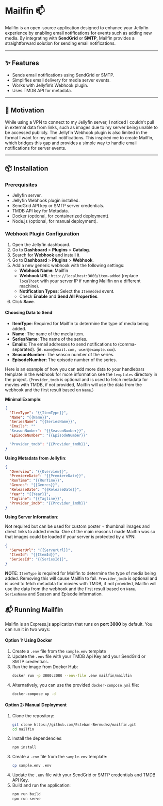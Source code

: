 # Mailfin 📫

Mailfin is an open-source application designed to enhance your Jellyfin experience by enabling email notifications for events such as adding new media. By integrating with **SendGrid** or **SMTP**, Mailfin provides a straightforward solution for sending email notifications.

---

## ✨ Features

- Sends email notifications using SendGrid or SMTP.
- Simplifies email delivery for media server events.
- Works with Jellyfin’s Webhook plugin.
- Uses TMDB API for metadata.

---

## 🚀 Motivation

While using a VPN to connect to my Jellyfin server, I noticed I couldn't pull in external data from links, such as images due to my server being unable to be accessed publicly. The Jellyfin Webhook plugin is also limited in the format I want for my email notifications. This inspired me to create Mailfin, which bridges this gap and provides a simple way to handle email notifications for server events.

---

## 📦 Installation

### Prerequisites

- Jellyfin server.
- Jellyfin Webhook plugin installed.
- SendGrid API key or SMTP server credentials.
- TMDB API key for Metadata.
- Docker (optional, for containerized deployment).
- Node.js (optional, for manual deployment).

### Webhook Plugin Configuration

1. Open the Jellyfin dashboard.
2. Go to **Dashboard** > **Plugins** > **Catalog**.
3. Search for **Webhook** and install it.
4. Go to **Dashboard** > **Plugins** > **Webhook**.
5. Add a new generic webhook with the following settings:
   - **Webhook Name**: Mailfin
   - **Webhook URL**: `http://localhost:3000/item-added`
   (replace `localhost` with your server IP if running Mailfin on a different machine).
   - **Notification Types**: Select the `ItemAdded` event.
   - Check **Enable** and **Send All Properties**.
6. Click **Save**.

#### Choosing Data to Send

- **ItemType**: Required for Mailfin to determine the type of media being added.
- **Name**: The name of the media item.
- **SeriesName**: The name of the series.
- **Emails**: The email addresses to send notifications to (comma-separated). (ie. `name@email.com, user@example.com`).
- **SeasonNumber**: The season number of the series.
- **EpisodeNumber**: The episode number of the series.

Here is an example of how you can add more data to your handlebars template in the webhook for more information see the
`templates` directory in the project. (`Provider_tmdb` is optional and is used to fetch metadata for movies with TMDB, if
not provided, Mailfin will use the data from the webhook and the first result based on `Name`.)

**Minimal Example**:
```json
{
  "ItemType": "{{ItemType}}",
  "Name": "{{Name}}",
  "SeriesName": "{{SeriesName}}",
  "Emails": ""
  "SeasonNumber": "{{SeasonNumber}}",
  "EpisodeNumber": "{{EpisodeNumber}}"

  "Provider_tmdb": "{{Provider_tmdb}}",
}
```

**Using Metadata from Jellyfin**:

```json
{
  "Overview": "{{Overview}}",
  "PremiereDate": "{{PremiereDate}}",
  "RunTime": "{{RunTime}}",
  "Genres": "{{Genres}}",
  "ReleaseDate": "{{ReleaseDate}}",
  "Year": "{{Year}}",
  "Tagline": "{{Tagline}}",
  "Provider_imdb": "{{Provider_imdb}}"
}
```

**Using Server Information**:

Not required but can be used for custom poster + thumbnail images and direct links to added media.
One of the main reasons I made Mailfin was so that images could be loaded if your server is protected by a VPN.

```json
{
  "ServerUrl": "{{ServerUrl}}",
  "ItemId": "{{ItemId}}",
  "SeriesId": "{{SeriesId}}",
}
```

**NOTE**: `ItemType` is required for Mailfin to determine the type of media being added. Removing this will cause
Mailfin to fail. `Provider_tmdb` is optional and is used to fetch metadata for movies with TMDB, if not provided, Mailfin will use the data from the webhook and the first result based on `Name`. `SeriesName` and Season and Episode information.

## 📬 Running Mailfin

Mailfin is an Express.js application that runs on **port 3000** by default. You can run it in two ways:

#### **Option 1: Using Docker**

1. Create a `.env` file from the `sample.env` template
2. Update the `.env` file with your TMDB Api Key and your SendGrid or SMTP credentials.
3. Run the image from Docker Hub:
   ```bash
   docker run -p 3000:3000 --env-file .env mailfin/mailfin
   ```
4. Alternatively, you can use the provided `docker-compose.yml` file:
   ```bash
   docker-compose up -d
   ```

#### **Option 2: Manual Deployment**

1. Clone the repository:
   ```bash
   git clone https://github.com/Esteban-Bermudez/mailfin.git
   cd mailfin
   ```
2. Install the dependencies:
   ```bash
   npm install
   ```
3. Create a `.env` file from the `sample.env` template:
   ```bash
   cp sample.env .env
   ```
4. Update the `.env` file with your SendGrid or SMTP credentials and TMDB API Key.
5. Build and run the application:
   ```bash
   npm run build
   npm run serve
   ```
